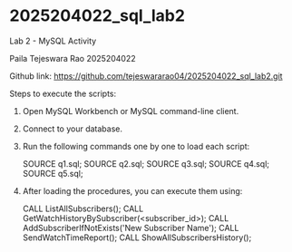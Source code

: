 # 2025204022_sql_lab2



Lab 2 - MySQL Activity

Paila Tejeswara Rao
2025204022

Github link: https://github.com/tejeswararao04/2025204022_sql_lab2.git

Steps to execute the scripts:

1. Open MySQL Workbench or MySQL command-line client.
2. Connect to your database.
3. Run the following commands one by one to load each script:

   SOURCE q1.sql;
   SOURCE q2.sql;
   SOURCE q3.sql;
   SOURCE q4.sql;
   SOURCE q5.sql;

4. After loading the procedures, you can execute them using:

   CALL ListAllSubscribers();
   CALL GetWatchHistoryBySubscriber(<subscriber_id>);
   CALL AddSubscriberIfNotExists('New Subscriber Name');
   CALL SendWatchTimeReport();
   CALL ShowAllSubscribersHistory();

